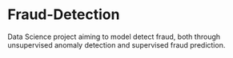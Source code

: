 # Fraud-Detection
Data Science project aiming to model detect fraud, both through unsupervised anomaly detection and supervised fraud prediction.
